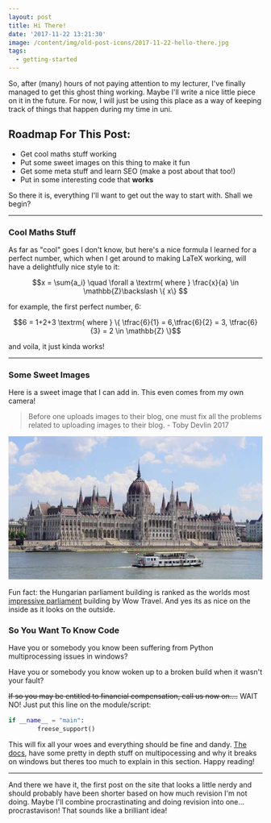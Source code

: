 ```yaml
---
layout: post
title: Hi There!
date: '2017-11-22 13:21:30'
image: /content/img/old-post-icons/2017-11-22-hello-there.jpg
tags:
  - getting-started
---
```

So, after (many) hours of not paying attention to my lecturer, I've finally managed to get this ghost thing working. Maybe I'll write a nice little piece on it in the future. For now, I will just be using this place as a way of keeping track of things that happen during my time in uni.

## Roadmap For This Post:

* Get cool maths stuff working
* Put some sweet images on this thing to make it fun
* Get some meta stuff and learn SEO (make a post about that too!)
* Put in some interesting code that **works**

So there it is, everything I'll want to get out the way to start with. Shall we begin?

- - -

### Cool Maths Stuff

As far as "cool" goes I don't know, but here's a nice formula I learned for a perfect number, which when I get around to making LaTeX working, will have a delightfully nice style to it:

$$x = \sum{a_i} \quad \forall a \textrm{ where } \frac{x}{a} \in \mathbb{Z}\backslash \{ x\} $$

for example, the first perfect number, 6:

$$6 = 1+2+3 \textrm{ where } \{ \tfrac{6}{1} = 6,\tfrac{6}{2} = 3, \tfrac{6}{3} = 2 \in \mathbb{Z} \}$$

and voila, it just kinda works!

- - -

### Some Sweet Images

Here is a sweet image that I can add in. This even comes from my own camera!

> Before one uploads images to their blog, one must fix all the problems related to uploading images to their blog. - Toby Devlin 2017

![](/content/img/netlifyCMS/hungary-building.jpg)

Fun fact: the Hungarian parliament building is ranked as the worlds most [impressive parliament](http://wowtravel.me/worlds-most-impressive-parliament-buildings/) building by Wow Travel. And yes its as nice on the inside as it looks on the outside.

### So You Want To Know Code

Have you or somebody you know been suffering from Python multiprocessing issues in windows?

Have you or somebody you know woken up to a broken build when it wasn't your fault?

~~If so you may be entitled to financial compensation, call us now on....~~ WAIT NO! Just put this line on the module/script:

```python
if __name__ = "main":
        freese_support()
```

This will fix all your woes and everything should be fine and dandy. [The docs](https://docs.python.org/2/library/multiprocessing.html#miscellaneous), have some pretty in depth stuff on multipocessing and why it breaks on windows but theres too much to explain in this section. Happy reading!

- - -

And there we have it, the first post on the site that looks a little nerdy and should probably have been shorter based on how much revision I'm not doing. Maybe I'll combine procrastinating and doing revision into one... procrastavison! That sounds like a brilliant idea!

